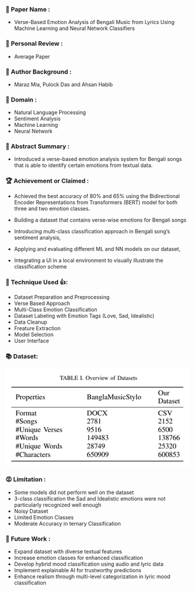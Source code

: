 ### 🫠 Paper Name :

- Verse-Based Emotion Analysis of Bengali Music from Lyrics Using Machine Learning and Neural Network Classifiers

### 🚨 Personal Review :

- Average Paper

### 👏 Author Background :

- Maraz Mia, Pulock Das and Ahsan Habib

### 🤷 Domain :

- Natural Language Processing
- Sentiment Analysis
- Machine Learning
- Neural Network

### 🙏 Abstract Summary :

- Introduced a verse-based emotion analysis system for Bengali songs that is able to identify certain emotions from textual data.

### 🏆 Achievement or Claimed :

- Achieved the best accuracy of 80% and 65% using the Bidirectional Encoder Representations from Transformers (BERT) model for both three and two emotion classes.

- Building a dataset that contains verse-wise emotions for Bengali songs
- Introducing multi-class classification approach in Bengali song’s sentiment analysis,
- Applying and evaluating different ML and NN models on our dataset,
- Integrating a UI in a local environment to visually illustrate the classification scheme

### 🎯 Technique Used 👍:

- Dataset Preparation and Preprocessing
- Verse Based Approach
- Multi-Class Emotion Classification
- Dataset Labeling with Emotion Tags (Love, Sad, Idealistic)
- Data Cleanup
- Freature Extraction
- Model Selection
- User Interface

### 📚 Dataset:

![alt text](../assets/Paper5/image.png)

### 😡 Limitation :

- Some models did not perform well on the dataset
- 3-class classification the Sad and Idealistic emotions were not particularly recognized well enough
- Noisy Dataset
- Limited Emotion Classes
- Moderate Accuracy in ternary Classification

### 🫣 Future Work :

- Expand dataset with diverse textual features
- Increase emotion classes for enhanced classification
- Develop hybrid mood classification using audio and lyric data
- Implement explainable AI for trustworthy predictions
- Enhance realism through multi-level categorization in lyric mood classification
